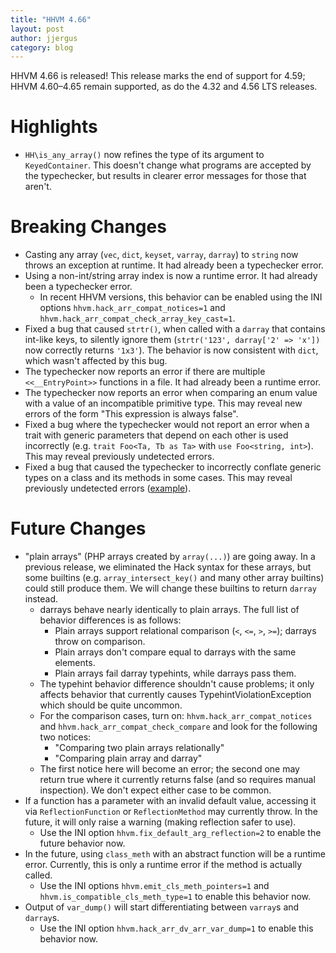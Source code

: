 ```yaml
---
title: "HHVM 4.66"
layout: post
author: jjergus
category: blog
---
```


HHVM 4.66 is released! This release marks the end of support for 4.59;
HHVM 4.60&ndash;4.65 remain supported, as do the 4.32 and 4.56 LTS releases.

# Highlights

- `HH\is_any_array()` now refines the type of its argument to `KeyedContainer`.
  This doesn't change what programs are accepted by the typechecker, but
  results in clearer error messages for those that aren't.

# Breaking Changes

- Casting any array (`vec`, `dict`, `keyset`, `varray`, `darray`) to `string`
  now throws an exception at runtime. It had already been a typechecker error.
- Using a non-int/string array index is now a runtime error. It had
  already been a typechecker error.
  - In recent HHVM versions, this behavior can be enabled using the INI options
    `hhvm.hack_arr_compat_notices=1` and
    `hhvm.hack_arr_compat_check_array_key_cast=1`.
- Fixed a bug that caused `strtr()`, when called with a `darray` that contains
  int-like keys, to silently ignore them (`strtr('123', darray['2' => 'x'])`
  now correctly returns `'1x3'`). The behavior is now consistent with `dict`,
  which wasn't affected by this bug.
- The typechecker now reports an error if there are multiple `<<__EntryPoint>>`
  functions in a file. It had already been a runtime error.
- The typechecker now reports an error when comparing an enum value with a
  value of an incompatible primitive type. This may reveal new errors of the
  form "This expression is always false".
- Fixed a bug where the typechecker would not report an error when a trait with
  generic parameters that depend on each other is used incorrectly (e.g. `trait Foo<Ta, Tb as Ta>` with `use Foo<string, int>`). This may reveal
  previously undetected errors.
- Fixed a bug that caused the typechecker to incorrectly conflate generic
  types on a class and its methods in some cases. This may reveal previously
  undetected errors
  ([example](https://github.com/facebook/hhvm/blob/HHVM-4.66/hphp/hack/test/typecheck/constraints/override_generic_parameter_bad.php)).

# Future Changes

* "plain arrays" (PHP arrays created by `array(...)`) are going away. In a
  previous release, we eliminated the Hack syntax for these arrays, but some
  builtins (e.g. `array_intersect_key()` and many other array builtins) could
  still produce them. We will change these builtins to return `darray` instead.
    * darrays behave nearly identically to plain arrays. The full list of
      behavior differences is as follows:
        * Plain arrays support relational comparison (`<`, `<=`, `>`, `>=`);
          darrays throw on comparison.
        * Plain arrays don't compare equal to darrays with the same elements.
        * Plain arrays fail darray typehints, while darrays pass them.
    * The typehint behavior difference shouldn't cause problems; it only
      affects behavior that currently causes TypehintViolationException which
      should be quite uncommon.
    * For the comparison cases, turn on: `hhvm.hack_arr_compat_notices` and
      `hhvm.hack_arr_compat_check_compare` and look for the following two
      notices:
        * "Comparing two plain arrays relationally"
        * "Comparing plain array and darray"
    * The first notice here will become an error; the second one may return
      true where it currently returns false (and so requires manual inspection).
      We don't expect either case to be common.
* If a function has a parameter with an invalid default value, accessing it via
  `ReflectionFunction` or `ReflectionMethod` may currently throw. In the
  future, it will only raise a warning (making reflection safer to use).
  * Use the INI option `hhvm.fix_default_arg_reflection=2` to enable the future
    behavior now.
* In the future, using `class_meth` with an abstract function will be a runtime
  error. Currently, this is only a runtime error if the method is actually
  called.
  * Use the INI options `hhvm.emit_cls_meth_pointers=1` and
    `hhvm.is_compatible_cls_meth_type=1` to enable this behavior now.
* Output of `var_dump()` will start differentiating between `varray`s and
  `darray`s.
  * Use the INI option `hhvm.hack_arr_dv_arr_var_dump=1` to enable this
    behavior now.
